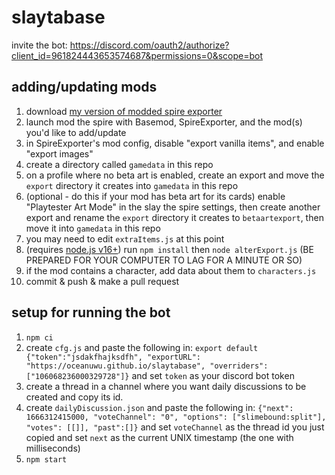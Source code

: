 # slaytabase
invite the bot: https://discord.com/oauth2/authorize?client_id=961824443653574687&permissions=0&scope=bot

## adding/updating mods
1. download [my version of modded spire exporter](https://github.com/OceanUwU/sts-exporter/releases/tag/v0.8.3)
2. launch mod the spire with Basemod, SpireExporter, and the mod(s) you'd like to add/update
3. in SpireExporter's mod config, disable "export vanilla items", and enable "export images"
4. create a directory called `gamedata` in this repo
5. on a profile where no beta art is enabled, create an export and move the `export` directory it creates into `gamedata` in this repo
6. (optional - do this if your mod has beta art for its cards) enable "Playtester Art Mode" in the slay the spire settings, then create another export and rename the `export` directory it creates to `betaartexport`, then move it into `gamedata` in this repo
7. you may need to edit `extraItems.js` at this point
8. (requires [node.js v16+](https://nodejs.org/en/download/)) run `npm install` then `node alterExport.js` (BE PREPARED FOR YOUR COMPUTER TO LAG FOR A MINUTE OR SO)
9. if the mod contains a character, add data about them to `characters.js`
10. commit & push & make a pull request

## setup for running the bot
1. `npm ci`
2. create `cfg.js` and paste the following in: `export default {"token":"jsdakfhajksdfh", "exportURL": "https://oceanuwu.github.io/slaytabase", "overriders": ["106068236000329728"]}` and set `token` as your discord bot token
3. create a thread in a channel where you want daily discussions to be created and copy its id.
4. create `dailyDiscussion.json` and paste the following in: `{"next": 1666312415000, "voteChannel": "0", "options": ["slimebound:split"], "votes": [[]], "past":[]}` and set `voteChannel` as the thread id you just copied and set `next` as the current UNIX timestamp (the one with milliseconds)
5. `npm start`